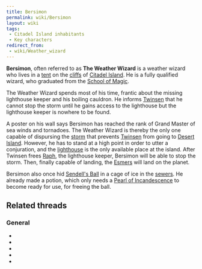 ```yaml
---
title: Bersimon
permalink: wiki/Bersimon
layout: wiki
tags:
 - Citadel Island inhabitants
 - Key characters
redirect_from:
 - wiki/Weather_wizard
---
```


**Bersimon**, often referred to as **The Weather Wizard** is a weather
wizard who lives in a [tent](Weather_Wizard_tent "wikilink") on the
[cliffs](cliffs "wikilink") of [Citadel
Island](Citadel_Island "wikilink"). He is a fully qualified wizard, who
graduated from the [School of Magic](School_of_Magic "wikilink").

The Weather Wizard spends most of his time, frantic about the missing
lighthouse keeper and his boiling cauldron. He informs
[Twinsen](Twinsen "wikilink") that he cannot stop the storm until he
gains access to the lighthouse but the lighthouse keeper is nowhere to
be found.

A poster on his wall says Bersimon has reached the rank of Grand Master
of sea winds and tornadoes. The Weather Wizard is thereby the only one
capable of dispursing the [storm](storm "wikilink") that prevents
[Twinsen](Twinsen "wikilink") from going to [Desert
Island](Desert_Island "wikilink"). However, he has to stand at a high
point in order to utter a conjuration, and the
[lighthouse](lighthouse "wikilink") is the only available place at the
island. After Twinsen frees [Raph](Raph "wikilink"), the lighthouse
keeper, Bersimon will be able to stop the storm. Then, finally capable
of landing, the [Esmers](Esmer "wikilink") will land on the planet.

Bersimon also once hid [Sendell's Ball](Sendell's_Ball "wikilink") in a
cage of ice in the [sewers](Citadel_Island_sewers "wikilink"). He
already made a potion, which only needs a [Pearl of
Incandescence](Pearl_of_Incandescence "wikilink") to become ready for
use, for freeing the ball.

## Related threads

### General

- 

- 

- 

- 

- 
